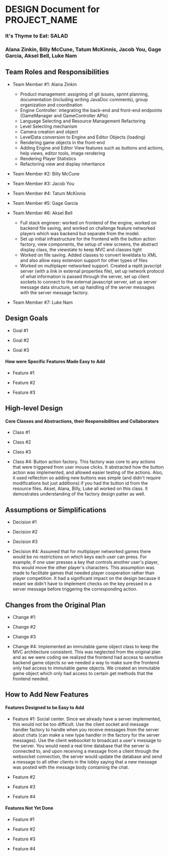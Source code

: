 # DESIGN Document for PROJECT_NAME

### It's Thyme to Eat: SALAD

### Alana Zinkin, Billy McCune, Tatum McKinnis, Jacob You, Gage Garcia, Aksel Bell, Luke Nam

## Team Roles and Responsibilities

* Team Member #1: Alana Zinkin
    * Product management: assigning of git issues, sprint planning, documentation (including writing
      JavaDoc comments), group organization and coordination
    * Engine Controller: integrating the back-end and front-end endpoints (GameManager and
      GameController APIs)
    * Language Selecting and Resource Management Refactoring
    * Level Selecting mechanism
    * Camera creation and object
    * LevelData conversion to Engine and Editor Objects (loading)
    * Rendering game objects in the front-end
    * Adding Engine and Editor View features such as buttons and actions, help views, editor tools,
      image rendering
    * Rendering Player Statistics
    * Refactoring view and display inheritance

* Team Member #2: Billy McCune

* Team Member #3: Jacob You

* Team Member #4: Tatum McKinnis

* Team Member #5: Gage Garcia

* Team Member #6: Aksel Bell
  * Full stack engineer: worked on frontend of the engine, worked on backend file saving, and worked on challenge feature networked players which was backend but separate from the model.
  * Set up initial infrastructure for the frontend with the button action factory, view components, the setup of view screens, the abstract display class, the viewstate to keep MVC and classes tight
  * Worked on file saving. Added classes to convert leveldata to XML and also allow easy extension support for other types of files
  * Worked on multiplayer networked support. Created a replit javscript server (with a link in external properties file), set up network protocol of what information is passed through the server, set up client sockets to connect to the external javascript server, set up server message data structure, set up handling of the server messages with the server message factory.

* Team Member #7: Luke Nam

## Design Goals

* Goal #1

* Goal #2

* Goal #3

#### How were Specific Features Made Easy to Add

* Feature #1

* Feature #2

* Feature #3

## High-level Design

#### Core Classes and Abstractions, their Responsibilities and Collaborators

* Class #1

* Class #2

* Class #3

* Class #4: Button action factory. This factory was core to any actions that were triggered from user mouse clicks. It abstracted how the button action was implemented, and allowed easier testing of the actions. Also, it used reflection so adding new buttons was simple (and didn't require modifications but just additions) if you had the button id from the resource files. Aksel, Alana, Billy, Luke all worked on this class. It demostrates understanding of the factory design patter as well.

## Assumptions or Simplifications

* Decision #1

* Decision #2

* Decision #3

* Decision #4: Assumed that for multiplayer networked games there would be no restrictions on which keys each user can press. For example, if one user presses a key that controls another user's player, this would move the other player's characters. This assumption was made to facilitate games that needed player cooperation rather than player competition. It had a significant impact on the design because it meant we didn't have to implement checks on the key pressed in a server message before triggering the corresponding action.

## Changes from the Original Plan

* Change #1: 

* Change #2

* Change #3

* Change #4: Implemented an immutable game object class to keep the MVC architecture consistent. This was neglected from the original plan and as we were coding we realized the frontend had access to sensitive backend game objects so we needed a way to make sure the frontend only had access to immutable game objects. We created an immutable game object which only had access to certain get methods that the frontend needed. 

## How to Add New Features

#### Features Designed to be Easy to Add

* Feature #1: Social center. Since we already have a server implemented, this would not be too difficult. Use the client socket and message handler factory to handle when you receive messages from the server about chats (can make a new type handler in the factory for the server messages). Use the client websocket to broadcast a user's message to the server. You would need a real time database that the server is connected to, and upon receiving a message from a client through the websocket connection, the server would update the database and send a message to all other clients in the lobby saying that a new message was posted with the message body containing the chat.

* Feature #2

* Feature #3

* Feature #4

#### Features Not Yet Done

* Feature #1

* Feature #2

* Feature #3

* Feature #4
 
